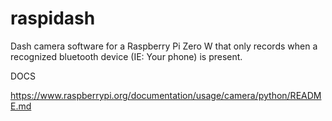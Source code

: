 # raspidash

Dash camera software for a Raspberry Pi Zero W that only records when a recognized bluetooth device (IE: Your phone) is present.



DOCS

https://www.raspberrypi.org/documentation/usage/camera/python/README.md
